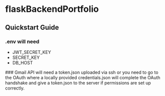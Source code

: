 # flaskBackendPortfolio
## Quickstart Guide
### .env will need
<ul>
  <li>JWT_SECRET_KEY</li>
  <li>SECRET_KEY</li>
  <li>DB_HOST</li>
</ul>
### Gmail API
will need a token.json uploaded via ssh or you need to go to the OAuth where a locally provided credentials.json
will complete the OAuth handshake and give a token.json to the server if permissions are set up correctly.
